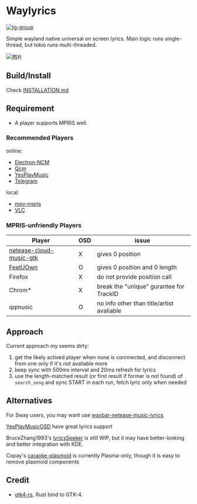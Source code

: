 # Waylyrics

[![tg-group](https://img.shields.io/badge/tg%20group-open-blue)](https://t.me/waylyrics)

Simple wayland native universal on screen lyrics.
Main logic runs single-thread, but tokio runs multi-threaded.

![图片](https://user-images.githubusercontent.com/34085039/235869618-1f0fe78d-2637-4898-b8a1-53eb015d6731.png)

## Build/Install

Check [INSTALLATION.md](INSTALLATION.md)

## Requirement

- A player supports MPRIS well.

### Recommended Players

online:
- [Electron-NCM](https://github.com/Rocket1184/electron-netease-cloud-music)
- [Qcm](https://github.com/hypengw/Qcm)
- [YesPlayMusic](https://github.com/qier222/YesPlayMusic)
- [Telegram](https://t.me/Music163Bot)

local:
- [mpv-mpris](https://github.com/hoyon/mpv-mpris)
- [VLC](https://www.videolan.org)

### MPRIS-unfriendly Players

[netease-cloud-music-gtk]: https://github.com/gmg137/netease-cloud-music-gtk
[FeelUOwn]: https://github.com/feeluown/FeelUOwn


Player | OSD | issue
------|-----|------
[netease-cloud-music-gtk] | X | gives 0 position
[FeelUOwn] | O | gives 0 position and 0 length
Firefox | X | do not provide position call
Chrom* | X | break the "unique" gurantee for TrackID
qqmusic | O | no info other than title/artist avaliable

## Approach

Current approach my seems dirty:

1. get the likely actived player when none is connnected, and disconnect from one only if it's not avaliable more
2. keep sync with 500ms interval and 20ms refresh for lyrics
3. use the length-matched result (or first result if former is not found) of `search_song` and sync START in each run, fetch lyric only when needed

## Alternatives

[YesPlayMusicOSD]: https://github.com/shih-liang/YesPlayMusicOSD
[waybar-netease-music-lyrics]: https://github.com/kangxiaoju/waybar-netease-music-lyrics

For Sway users, you may want use [waybar-netease-music-lyrics].

[YesPlayMusicOSD] have great lyrics support

BruceZhang1993's [lyricsSeeker](https://github.com/BruceZhang1993/LyricsSeeker) is still WIP, but it may have better-looking and better integration with KDE.

Copay's [caraoke-plasmoid](https://github.com/Copay/caraoke-plasmoid) is currently Plasma-only, though it is easy to remove plasmoid components

## Credit

[gtk4-rs]: https://github.com/gtk-rs/gtk4-rs

- [gtk4-rs], Rust bind to GTK-4.
